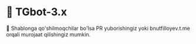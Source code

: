 # 🦾 TGbot-3.x

🔖 Shablonga qo'shilmoqchilar bo'lsa PR yuborishingiz yoki bnutfilloyev.t.me orqali murojaat qilishingiz mumkin.